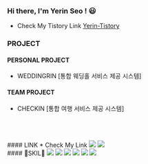 ### Hi there, I'm Yerin Seo ! 😃
 * Check My Tistory Link [Yerin-Tistory](https://tjqud531531.tistory.com/)
 
 ### PROJECT
 #### PERSONAL PROJECT
 * WEDDINGRIN [통합 웨딩홀 서비스 제공 시스템]
 #### TEAM PROJECT  
 * CHECKIN [통합 여행 서비스 제공 시스템] 
 
<br>
<br>
<br>
#### LINK
 * Check My Link
<a href="https://tjqud531531.tistory.com/" target="_blank"><img src="https://img.shields.io/badge/-Tistory-black?style=flat&logo=Tistory&logoColor=white"/></a>
<a href="https://tjqud531531.tistory.com/" target="_blank"><img src="https://img.shields.io/badge/-yeriinnn_e-946380?style=flat&logo=Instagram&logoColor=white"/></a>
<br>
#### 💎SKIL💎
<img src="https://img.shields.io/badge/-JAVASCRIPT-F7DF1E?style=flat&logo=JavaScript&logoColor=white"/>
<img src="https://img.shields.io/badge/-SPRING-3c6d66?style=flat&logo=Spring&logoColor=white"/>
<img src="https://img.shields.io/badge/-HTML-E34F26?style=flat&logo=HTML5&logoColor=white"/>
<img src="https://img.shields.io/badge/-CSS-1572B6?style=flat&logo=CSS3&logoColor=white"/>
<img src="https://img.shields.io/badge/JAVA-007396?style=flat&logo=java&logoColor=white">
<img src="https://img.shields.io/badge/JQUERY-586696?style=flat&logo=jQuery&logoColor=white">

